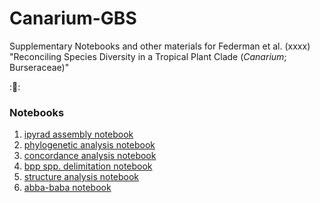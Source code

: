 # Canarium-GBS

Supplementary Notebooks and other materials for Federman et al. (xxxx) 
"Reconciling Species Diversity in a Tropical Plant Clade (*Canarium*; Burseraceae)"

::rocket::


### Notebooks  
1. [ipyrad assembly notebook](http://nbviewer.jupyter.org/github/sarahfederman/Canarium-GBS/blob/master/nb-1-ipyrad-assembly.ipynb)  
2. [phylogenetic analysis notebook](http://nbviewer.jupyter.org/github/sarahfederman/Canarium-GBS/blob/master/nb-2-phylogeny-inference.ipynb)  
3. [concordance analysis notebook](http://nbviewer.jupyter.org/github/sarahfederman/Canarium-GBS/blob/master/nb-3-concordance.ipynb)  
4. [bpp spp. delimitation notebook](http://nbviewer.jupyter.org/github/sarahfederman/Canarium-GBS/blob/master/nb-4-BPP.ipynb)  
5. [structure analysis notebook](http://nbviewer.jupyter.org/github/sarahfederman/Canarium-GBS/blob/master/nb-5-structure.ipynb)  
6. [abba-baba notebook](http://nbviewer.jupyter.org/github/sarahfederman/Canarium-GBS/blob/master/nb-6-abba-baba.ipynb)   




